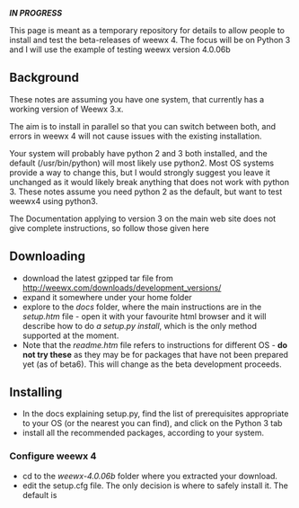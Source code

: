 _**IN PROGRESS**_

This page is meant as a temporary repository for details to allow people to install and test the beta-releases of weewx 4. The focus will be on Python 3 and I will use the example of testing weewx version 4.0.06b
## Background
These notes are assuming you have one system, that currently has a working version of Weewx 3.x.

The aim is to install in parallel so that you can switch between both, and errors in weewx 4 will not cause issues with the existing installation.

Your system will probably have python 2 and 3 both installed, and the default (/usr/bin/python) will most likely use python2. 
Most OS systems provide a way to change this, but I would strongly suggest you leave it unchanged as it would likely break anything that does not work with python 3. These notes assume you need python 2 as the default, but want to test weewx4 using python3.


The Documentation applying to version 3 on the main web site does not give complete instructions, so follow those given here

## Downloading
* download the latest gzipped tar file from http://weewx.com/downloads/development_versions/
* expand it somewhere under your home folder
* explore to the _docs_ folder, where the main instructions are in the _setup.htm_ file - open it with your favourite html browser and it will describe how to do _a setup.py install_, which is the only method supported at the moment.
* Note that the _readme.htm_ file refers to instructions for different OS - **do not try these**  as they may be for packages that have not been prepared yet (as of beta6).  This will change as the beta development proceeds.

## Installing
* In the docs explaining setup.py, find the list of prerequisites appropriate to your OS (or the nearest you can find), and click on the Python 3 tab
* install all the recommended packages, according to your system.
### Configure weewx 4
* cd to the _weewx-4.0.06b_ folder where you extracted your download.
* edit the setup.cfg file. The only decision is where to safely install it.  The default is